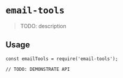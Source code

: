 # `email-tools`

> TODO: description

## Usage

```
const emailTools = require('email-tools');

// TODO: DEMONSTRATE API
```
